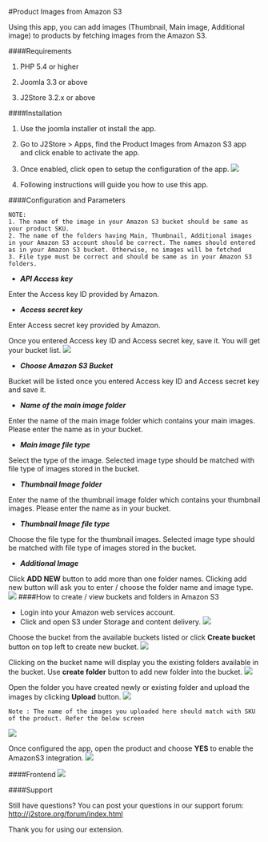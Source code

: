 #Product Images from Amazon S3

Using this app, you can add images (Thumbnail, Main image, Additional image) to products by fetching images  from the Amazon S3.

####Requirements

1. PHP 5.4 or higher

2. Joomla 3.3 or above

3. J2Store 3.2.x or above

####Installation

1. Use the joomla installer ot install the app.

2. Go to J2Store > Apps, find the Product Images from Amazon S3 app and click enable to activate the app.

3. Once enabled, click open to setup the configuration of the app.
![](./assets/images/amazons3_image_10.png)
4. Following instructions will guide you how to use this app.

####Configuration and Parameters
```
NOTE: 
1. The name of the image in your Amazon S3 bucket should be same as your product SKU. 
2. The name of the folders having Main, Thumbnail, Additional images in your Amazon S3 account should be correct. The names should entered as in your Amazon S3 bucket. Otherwise, no images will be fetched 
3. File type must be correct and should be same as in your Amazon S3 folders.
```

* ***API Access key***

 Enter the Access key ID provided by Amazon.

* ***Access secret key***

 Enter Access secret key provided by Amazon.

 Once you entered Access key ID and Access secret key, save it. You will get your bucket list.
![](./assets/images/amazons3_image_01.png)
* ***Choose Amazon S3 Bucket***

 Bucket will be listed once you entered Access key ID and Access secret key and save it.
 
* ***Name of the main image folder***

 Enter the name of the main image folder which contains your main images. Please enter the name as in your bucket.
 
* ***Main image file type***

 Select the type of the image. Selected image type should be matched with file type of images stored in the bucket.
 
* ***Thumbnail Image folder***

 Enter the name of the thumbnail image folder which contains your thumbnail images. Please enter the name as in your bucket.
 
* ***Thumbnail Image file type***

 Choose the file type for the thumbnail images. Selected image type should be matched with file type of images stored in the bucket.

* ***Additional Image***

 Click **ADD NEW** button to add more than one folder names. Clicking add new button will ask you to enter / choose the folder name and image type.
 ![](./assets/images/amazons3_image_02.png)
####How to create / view buckets and folders in Amazon S3

* Login into your Amazon web services account.
* Click and open S3 under Storage and content delivery.
![](./assets/images/amazons3_image_08.png)

Choose the bucket from the available buckets listed or click **Create bucket** button on top left to create new bucket.
![](./assets/images/amazons3_image_09.png)

Clicking on the bucket name will display you the existing folders available in the bucket. Use **create folder** button to add new folder into the bucket.
![](./assets/images/amazons3_image_03.png)

Open the folder you have created newly or existing folder and upload the images by clicking **Upload** button.
![](./assets/images/amazons3_image_04.png)
```
Note : The name of the images you uploaded here should match with SKU of the product. Refer the below screen
```
![](./assets/images/amazons3_image_06.png)

Once configured the app, open the product and choose **YES** to enable the AmazonS3 integration.
![](./assets/images/amazons3_image_05.png)

####Frontend
![](./assets/images/amazons3_image_07.png)

####Support

Still have questions? You can post your questions in our support forum: http://j2store.org/forum/index.html

Thank you for using our extension.